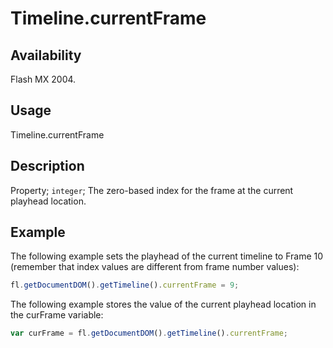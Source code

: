 # Timeline.currentFrame

## Availability

Flash MX 2004.

## Usage

Timeline.currentFrame

## Description

Property; `integer`; The zero-based index for the frame at the current playhead location.

## Example

The following example sets the playhead of the current timeline to Frame 10 (remember that index values are different from frame number values):

```javascript
fl.getDocumentDOM().getTimeline().currentFrame = 9;
```

The following example stores the value of the current playhead location in the curFrame variable:

```javascript
var curFrame = fl.getDocumentDOM().getTimeline().currentFrame;
```
